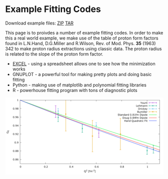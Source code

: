 # Example Fitting Codes

Download example files:
<a href="https://github.com/JeffersonLab/Example-Fitting-Codes/zipball/master" class="button">ZIP</a>
<a href="https://github.com/JeffersonLab/Example-Fitting-Codes/tarball/master" class="button">TAR</a>

This page is to proivdes a number of example fitting codes.    In order to make this a real world example, we make use of the table of proton form factors
found in L.N.Hand, D.G.Miller and R.Wilson, Rev. of Mod. Phys. <b>35</b> (1963) 342 to make proton radius extractions using classic data.   The proton radius is related to the slope of the proton form factor.

* <a href="https://github.com/JeffersonLab/Example-Fitting-Codes/blob/master/EXCEL/README.md">EXCEL</a> - using a spreadsheet allows one to see how the minimization works
* GNUPLOT - a powerful tool for making pretty plots and doing basic fitting
* Python - making use of matplotlib and polynomial fitting libraries
* R - powerhouse fitting program with tons of diagnostic plots

<img src="https://raw.githubusercontent.com/JeffersonLab/Example-Fitting-Codes/master/GNUPLOT/gnuplot-output.png" width="1024">

